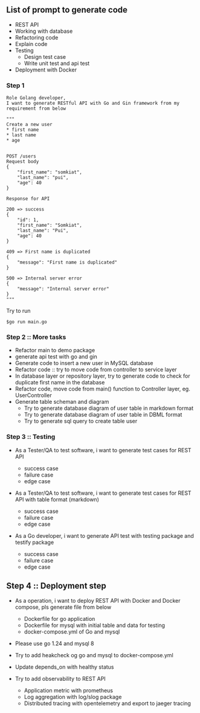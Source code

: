 ## List of prompt to generate code
* REST API
* Working with database
* Refactoring code
* Explain code
* Testing
  * Design test case
  * Write unit test and api test
* Deployment with Docker

### Step 1 
```
Role Golang developer,
I want to generate RESTful API with Go and Gin framework from my requirement from below

"""
Create a new user
* first name
* last name
* age


POST /users
Request body
{
    "first_name": "somkiat",
    "last_name": "pui",
    "age": 40
}

Response for API

200 => success
{
    "id": 1,
    "first_name": "Somkiat",
    "last_name": "Pui",
    "age": 40
}

409 => First name is duplicated
{
    "message": "First name is duplicated"
}

500 => Internal server error
{
    "message": "Internal server error"
}
"""

```

Try to run
```
$go run main.go
```

### Step 2 :: More tasks
* Refactor main to demo package
* generate api test with go and gin
* Generate code to insert a new user in MySQL database
* Refactor code :: try to move code from controller to service layer
* In database layer or repository layer, try to generate code to check for duplicate first name in the database
* Refactor code, move code from main() function to Controller layer, eg. UserController
* Generate table scheman and diagram
  * Try to generate database diagram of user table in markdown format
  * Try to generate database diagram of user table in DBML format
  * Try to generate sql query to create table user

### Step 3 :: Testing

* As a Tester/QA to test software, i want to generate test cases for REST API 
  - success case
  - failure case
  - edge case
* As a Tester/QA to test software, i want to generate test cases for REST API with table format (markdown) 
  - success case
  - failure case
  - edge case

* As a Go developer, i want to generate API test with testing package and testify package
  - success case
  - failure case
  - edge case

## Step 4 :: Deployment step
* As a operation, i want to deploy REST API with Docker and Docker compose, pls generate file from below
  - Dockerfile for go application
  - Dockerfile for mysql with initial table and data for testing
  - docker-compose.yml of Go and mysql

* Please use go 1.24 and mysql 8
* Try to add heakcheck og go and mysql to docker-compose.yml 
* Update depends_on with healthy status
* Try to add observability to REST API
  - Application metric with prometheus
  - Log aggregation with log/slog package
  - Distributed tracing with opentelemetry and export to jaeger tracing
